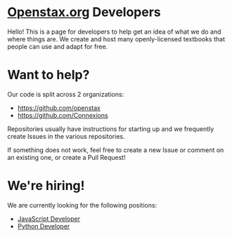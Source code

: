 # [Openstax.org](https://openstax.org) Developers


Hello! This is a page for developers to help get an idea of what we do and where things are. We create and host many openly-licensed textbooks that people can use and adapt for free.


# Want to help? 

Our code is split across 2 organizations:

- https://github.com/openstax
- https://github.com/Connexions

Repositories usually have instructions for starting up and we frequently create Issues in the various repositories.

If something does not work, feel free to create a new Issue or comment on an existing one, or create a Pull Request!

# We're hiring!

We are currently looking for the following positions:

- [JavaScript Developer](https://jobs.rice.edu/postings/14338)
- [Python Developer](https://jobs.rice.edu/postings/14249)
